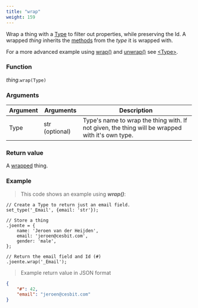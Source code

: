 ```yaml
---
title: "wrap"
weight: 159
---
```


Wrap a thing with a [Type](../../../overview/type) to filter out properties, while preserving the Id.
A wrapped *thing* inherits the [methods](../../../overview/type/#methods) from the *type* it is wrapped with.

For a more advanced example using [wrap()](..) and [unwrap()](../../wtype/unwrap) see [\<Type\>](../../wtype/#example).

### Function

*thing*.`wrap(Type)`

### Arguments

Argument | Arguments     | Description
-------- | ------------- | -----------
Type     | str (optional)| Type's name to wrap the thing with. If not given, the thing will be wrapped with it's own type.

### Return value

A [wrapped](../../wtype) thing.

### Example

> This code shows an example using ***wrap()***:

```thingsdb,should_pass
// Create a Type to return just an email field.
set_type('_Email', {email: 'str'});

// Store a thing
.joente = {
    name: 'Jeroen van der Heijden',
    email: 'jeroen@cesbit.com',
    gender: 'male',
};

// Return the email field and Id (#)
.joente.wrap('_Email');
```

> Example return value in JSON format

```json
{
    "#": 42,
    "email": "jeroen@cesbit.com"
}
```
